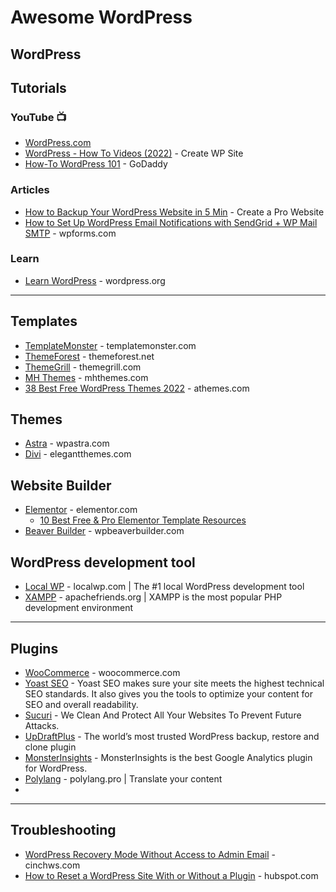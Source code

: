 # Awesome WordPress

## WordPress

## Tutorials
### YouTube 📺
* [WordPress.com](https://www.youtube.com/c/WordPressdotcom)
* [WordPress - How To Videos (2022)](https://www.youtube.com/playlist?list=PL5-AGUVYC4o2A2gaf6BGeMBkhhsqQ64FL) - Create WP Site
* [How-To WordPress 101](https://my.godaddy.com/how-to/wordpress-101) - GoDaddy


### Articles
* [How to Backup Your WordPress Website in 5 Min](https://www.youtube.com/watch?v=bmx39y_8tOs) - Create a Pro Website
* [How to Set Up WordPress Email Notifications with SendGrid + WP Mail SMTP](https://wpforms.com/fix-wordpress-email-notifications-with-sendgrid/) - wpforms.com

### Learn
* [Learn WordPress](https://learn.wordpress.org/) - wordpress.org


----- 

## Templates
* [TemplateMonster](https://www.templatemonster.com/wordpress-themes.php) - templatemonster.com
* [ThemeForest](https://themeforest.net/category/wordpress) - themeforest.net
* [ThemeGrill](https://themegrill.com/wordpress-themes/) - themegrill.com
* [MH Themes](https://mhthemes.com/) - mhthemes.com
* [38 Best Free WordPress Themes 2022](https://athemes.com/collections/free-wordpress-themes/) - athemes.com

## Themes
* [Astra](https://wpastra.com/) - wpastra.com
* [Divi](https://www.elegantthemes.com/gallery/divi/) - elegantthemes.com

## Website Builder
* [Elementor](https://elementor.com/) - elementor.com
   * [10 Best Free & Pro Elementor Template Resources](https://elementor.com/blog/10-best-resources-for-elementor-templates/)
* [Beaver Builder](https://www.wpbeaverbuilder.com/) - wpbeaverbuilder.com

## WordPress development tool 
* [Local WP](https://localwp.com/) - localwp.com | The #1 local WordPress development tool 
* [XAMPP](https://www.apachefriends.org/) - apachefriends.org | XAMPP is the most popular PHP development environment


----- 

## Plugins
* [WooCommerce](https://woocommerce.com/) - woocommerce.com
* [Yoast SEO](https://yoast.com/wordpress/plugins/seo/) - Yoast SEO makes sure your site meets the highest technical SEO standards. It also gives you the tools to optimize your content for SEO and overall readability.
* [Sucuri](https://sucuri.net/) - We Clean And Protect All Your Websites To Prevent Future Attacks. 
* [UpDraftPlus](https://updraftplus.com/) - The world’s most trusted WordPress backup, restore and clone plugin
* [MonsterInsights](https://www.monsterinsights.com/) - MonsterInsights is the best Google Analytics plugin for WordPress.
* [Polylang](https://polylang.pro/) - polylang.pro | Translate your content
* []() 

----- 

## Troubleshooting
* [WordPress Recovery Mode Without Access to Admin Email](https://cinchws.com/wordpress-recovery-mode-without-access-to-admin-email/) - cinchws.com
* [How to Reset a WordPress Site With or Without a Plugin](https://blog.hubspot.com/website/reset-wordpress) - hubspot.com
